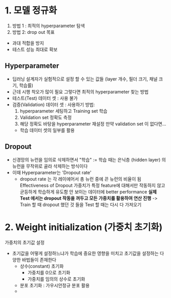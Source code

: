 # 1. 모델 정규화
1. 방법 1 : 최적의 hyperparameter 탐색
2. 방법 2: drop out
목표
- 과대 적합을 방지
- 테스트 성능 최대로 확보

## Hyperparameter
- 딥러닝 설계자가 실험적으로 설정 할 수 있는 값들 
  (layer 개수, 필더 크기, 채널 크기, 학습률)
- 근데 시행 착오가 많이 필요
그렇다면 최적의 hyperparameter 찾는 방법
- 테스트(Test) 데이터 셋 : 사용 불가
- 검증(Validation) 데이터 셋 : 사용하기
방법:
	1) hyperparameter 세팅하고 Training set 학습
	2) Validation set 정확도 측정
	3) 해당 정확도 바탕을 hyperparameter 재설정
만약 validation set 이 없다면...
	- 학습 데이터 셋의 일부를 활용

## Dropout
- 신경망의 뉴런을 임의로 삭제하면서 "학습" := 학습 때는 은닉층 (hidden layer) 의 뉴런을 무작위로 골라 삭제하는 방식이다
- 이때 Hyperparameter는 'Dropout rate' 
	- dropout rate 는 각 레이에어서 총 뉴런 중에 끈 뉴런의 비율이 됨
Effectiveness of Dropout
	가중치가 특정 feature에 대해서만 작동하지 않고 균등하게 학습하게 유도함
	안 보이는 데이터에 better performance
	**실제 Test 에서는 dropout 작동을 꺼두고 모든 가중치를 활용하여 연산 진행**
	-> Train 할 때 dropout 했던 것 들을 Test 할 때는 다시 다 가져오기

# 2. Weight initialization (가중치 초기화)

가중치의 초기값 설정
- 초기값을 어떻게 설정하느냐가 학습에 중요한 영향을 미치고 초기값을 설정하는 다양한 바법들이 존재한다
	-  상수(constant) 초기화
		- 가중치를 0으로 초기화
		- 가중치를 임의의 상수로 초기화
	- 분포 초기화 : 가우시안정규 분포 활용
	-  